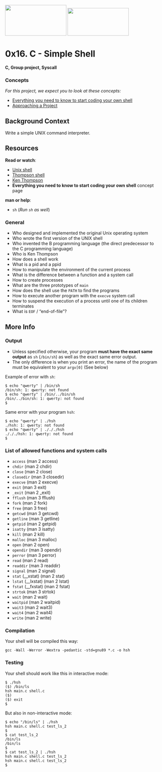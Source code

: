 
<img src="https://aceworldpub.com.ng/wp-content/uploads/2022/03/unnamed.png" width="200" height="100"> <img src="https://cdn.jsdelivr.net/gh/devicons/devicon/icons/c/c-original.svg" width="200" height="90"> 

# 0x16. C - Simple Shell

**C,  Group project,  Syscall**

### Concepts

_For this project, we expect you to look at these concepts:_

-   [Everything you need to know to start coding your own shell](https://github.com/0ussamaBernou/simple_shell/blob/master/MD/exercices.md)
-   [Approaching a Project](https://github.com/0ussamaBernou/simple_shell/blob/master/MD/project.md)

## Background Context

Write a simple UNIX command interpreter.

## Resources

**Read or watch**:

-   [Unix shell](https://en.wikipedia.org/wiki/Unix_shell "Unix shell")
-   [Thompson shell](https://en.wikipedia.org/wiki/Thompson_shell "Thompson shell")
-   [Ken Thompson](https://en.wikipedia.org/wiki/Ken_Thompson "Ken Thompson")
-   **Everything you need to know to start coding your own shell**  concept page

**man or help**:

-   `sh`  (_Run  `sh`  as well_)

### General

-   Who designed and implemented the original Unix operating system
-   Who wrote the first version of the UNIX shell
-   Who invented the B programming language (the direct predecessor to the C programming language)
-   Who is Ken Thompson
-   How does a shell work
-   What is a pid and a ppid
-   How to manipulate the environment of the current process
-   What is the difference between a function and a system call
-   How to create processes
-   What are the three prototypes of  `main`
-   How does the shell use the  `PATH`  to find the programs
-   How to execute another program with the  `execve`  system call
-   How to suspend the execution of a process until one of its children terminates
-   What is  `EOF`  / “end-of-file”?

## More Info

### Output

-   Unless specified otherwise, your program  **must have the exact same output**  as  `sh`  (`/bin/sh`) as well as the exact same error output.
-   The only difference is when you print an error, the name of the program must be equivalent to your  `argv[0]`  (See below)

Example of error with  `sh`:

```
$ echo "qwerty" | /bin/sh
/bin/sh: 1: qwerty: not found
$ echo "qwerty" | /bin/../bin/sh
/bin/../bin/sh: 1: qwerty: not found
$
```

Same error with your program  `hsh`:

```
$ echo "qwerty" | ./hsh
./hsh: 1: qwerty: not found
$ echo "qwerty" | ./././hsh
./././hsh: 1: qwerty: not found
$
```

### List of allowed functions and system calls

-   `access`  (man 2 access)
-   `chdir`  (man 2 chdir)
-   `close`  (man 2 close)
-   `closedir`  (man 3 closedir)
-   `execve`  (man 2 execve)
-   `exit`  (man 3 exit)
-   `_exit`  (man 2 _exit)
-   `fflush`  (man 3 fflush)
-   `fork`  (man 2 fork)
-   `free`  (man 3 free)
-   `getcwd`  (man 3 getcwd)
-   `getline`  (man 3 getline)
-   `getpid`  (man 2 getpid)
-   `isatty`  (man 3 isatty)
-   `kill`  (man 2 kill)
-   `malloc`  (man 3 malloc)
-   `open`  (man 2 open)
-   `opendir`  (man 3 opendir)
-   `perror`  (man 3 perror)
-   `read`  (man 2 read)
-   `readdir`  (man 3 readdir)
-   `signal`  (man 2 signal)
-   `stat`  (__xstat) (man 2 stat)
-   `lstat`  (__lxstat) (man 2 lstat)
-   `fstat`  (__fxstat) (man 2 fstat)
-   `strtok`  (man 3 strtok)
-   `wait`  (man 2 wait)
-   `waitpid`  (man 2 waitpid)
-   `wait3`  (man 2 wait3)
-   `wait4`  (man 2 wait4)
-   `write`  (man 2 write)

### Compilation

Your shell will be compiled this way:

```
gcc -Wall -Werror -Wextra -pedantic -std=gnu89 *.c -o hsh
```

### Testing

Your shell should work like this in interactive mode:

```
$ ./hsh
($) /bin/ls
hsh main.c shell.c
($)
($) exit
$
```

But also in non-interactive mode:

```
$ echo "/bin/ls" | ./hsh
hsh main.c shell.c test_ls_2
$
$ cat test_ls_2
/bin/ls
/bin/ls
$
$ cat test_ls_2 | ./hsh
hsh main.c shell.c test_ls_2
hsh main.c shell.c test_ls_2
$
```
